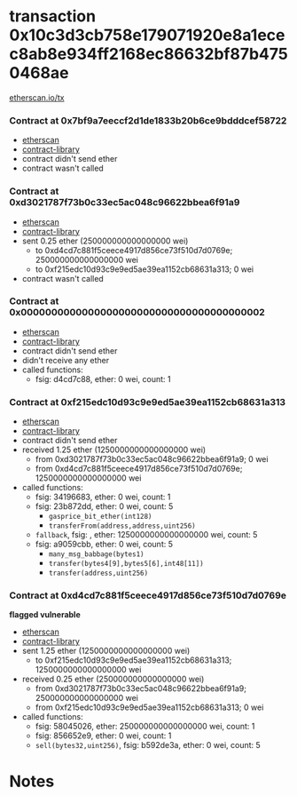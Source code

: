 # transaction 0x10c3d3cb758e179071920e8a1ecec8ab8e934ff2168ec86632bf87b4750468ae

[etherscan.io/tx](https://etherscan.io/tx/0x10c3d3cb758e179071920e8a1ecec8ab8e934ff2168ec86632bf87b4750468ae)


### Contract at 0x7bf9a7eeccf2d1de1833b20b6ce9bdddcef58722

* [etherscan](https://etherscan.io/address/0x7bf9a7eeccf2d1de1833b20b6ce9bdddcef58722)
* [contract-library](https://contract-library.com/contracts/Ethereum/7bf9a7eeccf2d1de1833b20b6ce9bdddcef58722)
* contract didn't send ether
* contract wasn't called


### Contract at 0xd3021787f73b0c33ec5ac048c96622bbea6f91a9

* [etherscan](https://etherscan.io/address/0xd3021787f73b0c33ec5ac048c96622bbea6f91a9)
* [contract-library](https://contract-library.com/contracts/Ethereum/d3021787f73b0c33ec5ac048c96622bbea6f91a9)
* sent 0.25 ether (250000000000000000 wei)
    * to 0xd4cd7c881f5ceece4917d856ce73f510d7d0769e; 250000000000000000 wei
    * to 0xf215edc10d93c9e9ed5ae39ea1152cb68631a313; 0 wei
* contract wasn't called


### Contract at 0x0000000000000000000000000000000000000002

* [etherscan](https://etherscan.io/address/0x0000000000000000000000000000000000000002)
* [contract-library](https://contract-library.com/contracts/Ethereum/0000000000000000000000000000000000000002)
* contract didn't send ether
* didn't receive any ether
* called functions:
    * fsig: d4cd7c88, ether: 0 wei, count: 1


### Contract at 0xf215edc10d93c9e9ed5ae39ea1152cb68631a313

* [etherscan](https://etherscan.io/address/0xf215edc10d93c9e9ed5ae39ea1152cb68631a313)
* [contract-library](https://contract-library.com/contracts/Ethereum/f215edc10d93c9e9ed5ae39ea1152cb68631a313)
* contract didn't send ether
* received 1.25 ether (1250000000000000000 wei)
    * from 0xd3021787f73b0c33ec5ac048c96622bbea6f91a9; 0 wei
    * from 0xd4cd7c881f5ceece4917d856ce73f510d7d0769e; 1250000000000000000 wei
* called functions:
    * fsig: 34196683, ether: 0 wei, count: 1
    * fsig: 23b872dd, ether: 0 wei, count: 5
        * `gasprice_bit_ether(int128)`
        * `transferFrom(address,address,uint256)`
    * `fallback`, fsig: , ether: 1250000000000000000 wei, count: 5
    * fsig: a9059cbb, ether: 0 wei, count: 5
        * `many_msg_babbage(bytes1)`
        * `transfer(bytes4[9],bytes5[6],int48[11])`
        * `transfer(address,uint256)`


### Contract at 0xd4cd7c881f5ceece4917d856ce73f510d7d0769e

**flagged vulnerable**

* [etherscan](https://etherscan.io/address/0xd4cd7c881f5ceece4917d856ce73f510d7d0769e)
* [contract-library](https://contract-library.com/contracts/Ethereum/d4cd7c881f5ceece4917d856ce73f510d7d0769e)
* sent 1.25 ether (1250000000000000000 wei)
    * to 0xf215edc10d93c9e9ed5ae39ea1152cb68631a313; 1250000000000000000 wei
* received 0.25 ether (250000000000000000 wei)
    * from 0xd3021787f73b0c33ec5ac048c96622bbea6f91a9; 250000000000000000 wei
    * from 0xf215edc10d93c9e9ed5ae39ea1152cb68631a313; 0 wei
* called functions:
    * fsig: 58045026, ether: 250000000000000000 wei, count: 1
    * fsig: 856652e9, ether: 0 wei, count: 1
    * `sell(bytes32,uint256)`, fsig: b592de3a, ether: 0 wei, count: 5

# Notes

